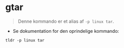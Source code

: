 # gtar

> Denne kommando er et alias af `-p linux tar`.

- Se dokumentation for den oprindelige kommando:

`tldr -p linux tar`
